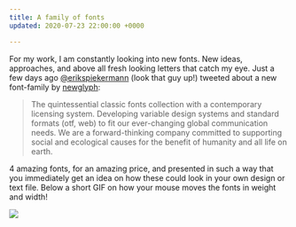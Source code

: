 ```yaml
---
title: A family of fonts
updated: 2020-07-23 22:00:00 +0000

---
```

For my work, I am constantly looking into new fonts. New ideas, approaches, and above all fresh looking letters that catch my eye. Just a few days ago [@erikspiekermann](https://twitter.com/espiekermann) (look that guy up!) tweeted about a new font-family by [newglyph](https://beta.newglyph.com/ "newglyph"):

> The quintessential classic fonts collection with a contemporary licensing system. Developing variable design systems and standard formats (otf, web) to fit our ever-changing global communication needs. We are a forward-thinking company committed to supporting social and ecological causes for the benefit of humanity and all life on earth.

4 amazing fonts, for an amazing price, and presented in such a way that you immediately get an idea on how these could look in your own design or text file. Below a short GIF on how your mouse moves the fonts in weight and width!

![](/uploads/fonts.gif)